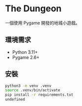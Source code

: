 # The Dungeon

一個使用 Pygame 開發的地城小遊戲。

## 環境需求
- Python 3.11+
- Pygame 2.6+

## 安裝
```bash
python3 -m venv .venv
source .venv/bin/activate
pip install -r requirements.txt
undefined

